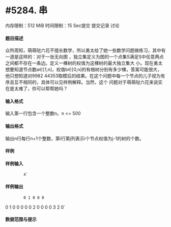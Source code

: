 
# #5284. 串
内存限制：512 MiB 时间限制：15 Sec提交 提交记录 讨论
#### 题目描述
众所周知，萌萌哒六花不擅长数学，所以勇太给了她一些数学问题做练习，其中有一道是这样的：对于一张无向图
，独立集定义为图的一个点集S满足S中任意两点之间都不存在一条边。定义一棵树的权值为这棵树的最大独立集大
小。现在勇太想要知道节点数a∈[1,n]，权值b∈[0,n]的有根树分别有多少棵，答案可能很大，他只想知道对9982
44353取模后的结果。在这个问题中每一个节点的儿子视为有序且互不相同的，具体可以见样例解释。当然，这个
问题对于萌萌哒六花来说实在是太难了，你可以帮帮她吗？

#### 输入格式
输入第一行包含一个整数n。n <= 500

#### 输出格式
输出n行每行n+1个整数，第i行第j列表示i个节点权值为j-1的树的个数。

#### 样例

#### 样例输入

			4`
#### 样例输出

			0 1 0 0 0
0 1 0 0 0
0 0 2 0 0
0 0 3 2 0`
#### 数据范围与提示


